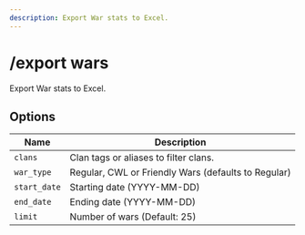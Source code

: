 ```yaml
---
description: Export War stats to Excel.
---
```


# /export wars

Export War stats to Excel.

## Options

| Name | Description |
|------|-------------|
| `clans` | Clan tags or aliases to filter clans. |
| `war_type` | Regular, CWL or Friendly Wars (defaults to Regular) |
| `start_date` | Starting date (YYYY-MM-DD) |
| `end_date` | Ending date (YYYY-MM-DD) |
| `limit` | Number of wars (Default: 25) |

